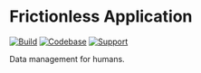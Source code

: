 # Frictionless Application

[![Build](https://img.shields.io/github/actions/workflow/status/frictionlessdata/application/general.yaml?branch=main)](https://github.com/frictionlessdata/application/actions)
[![Codebase](https://img.shields.io/badge/codebase-github-brightgreen)](https://github.com/frictionlessdata/application)
[![Support](https://img.shields.io/badge/support-slack-brightgreen)](https://join.slack.com/t/frictionlessdata/shared_invite/zt-17kpbffnm-tRfDW_wJgOw8tJVLvZTrBg)

Data management for humans.
